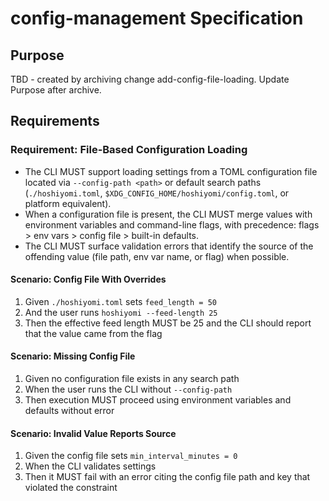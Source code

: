 # config-management Specification

## Purpose
TBD - created by archiving change add-config-file-loading. Update Purpose after archive.
## Requirements
### Requirement: File-Based Configuration Loading
- The CLI MUST support loading settings from a TOML configuration file located via `--config-path <path>` or default search paths (`./hoshiyomi.toml`, `$XDG_CONFIG_HOME/hoshiyomi/config.toml`, or platform equivalent).
- When a configuration file is present, the CLI MUST merge values with environment variables and command-line flags, with precedence: flags > env vars > config file > built-in defaults.
- The CLI MUST surface validation errors that identify the source of the offending value (file path, env var name, or flag) when possible.

#### Scenario: Config File With Overrides
1. Given `./hoshiyomi.toml` sets `feed_length = 50`
2. And the user runs `hoshiyomi --feed-length 25`
3. Then the effective feed length MUST be 25 and the CLI should report that the value came from the flag

#### Scenario: Missing Config File
1. Given no configuration file exists in any search path
2. When the user runs the CLI without `--config-path`
3. Then execution MUST proceed using environment variables and defaults without error

#### Scenario: Invalid Value Reports Source
1. Given the config file sets `min_interval_minutes = 0`
2. When the CLI validates settings
3. Then it MUST fail with an error citing the config file path and key that violated the constraint

